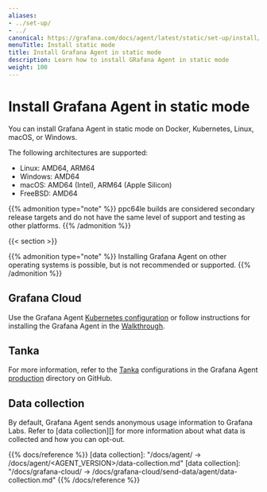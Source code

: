 ```yaml
---
aliases:
- ../set-up/
- ../
canonical: https://grafana.com/docs/agent/latest/static/set-up/install/
menuTitle: Install static mode
title: Install Grafana Agent in static mode
description: Learn how to install GRafana Agent in static mode
weight: 100
---
```


# Install Grafana Agent in static mode

You can install Grafana Agent in static mode on Docker, Kubernetes, Linux, macOS, or Windows.

The following architectures are supported:

- Linux: AMD64, ARM64
- Windows: AMD64
- macOS: AMD64 (Intel), ARM64 (Apple Silicon)
- FreeBSD: AMD64

{{% admonition type="note" %}}
ppc64le builds are considered secondary release targets and do not have the same level of support and testing as other platforms.
{{% /admonition %}}

{{< section >}}

{{% admonition type="note" %}}
Installing Grafana Agent on other operating systems is possible, but is not recommended or supported.
{{% /admonition %}}

## Grafana Cloud

Use the Grafana Agent [Kubernetes configuration](/docs/grafana-cloud/monitor-infrastructure/kubernetes-monitoring/configuration/) or follow instructions for installing the Grafana Agent in the [Walkthrough](/docs/grafana-cloud/monitor-infrastructure/integrations/get-started/).

## Tanka

For more information, refer to the [Tanka](https://tanka.dev) configurations in the Grafana Agent [production](https://github.com/grafana/agent/tree/main/production/tanka/grafana-agent) directory on GitHub.

## Data collection

By default, Grafana Agent sends anonymous usage information to Grafana Labs. Refer to [data collection][] for more information
about what data is collected and how you can opt-out.

{{% docs/reference %}}
[data collection]: "/docs/agent/ -> /docs/agent/<AGENT_VERSION>/data-collection.md"
[data collection]: "/docs/grafana-cloud/ -> /docs/grafana-cloud/send-data/agent/data-collection.md"
{{% /docs/reference %}}